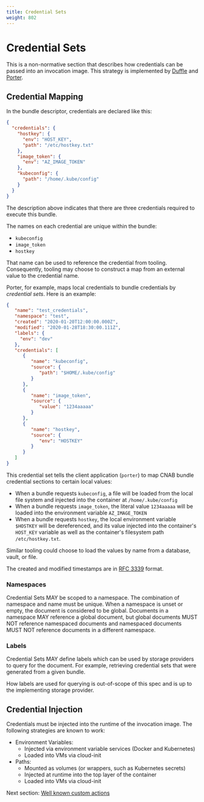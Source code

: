```yaml
---
title: Credential Sets
weight: 802
---
```


# Credential Sets

This is a non-normative section that describes how credentials can be passed into an invocation image. This strategy is implemented by [Duffle] and [Porter].

[Duffle]: https://duffle.sh
[Porter]: https://porter.sh

## Credential Mapping

In the bundle descriptor, credentials are declared like this:

```json
{
  "credentials": {
    "hostkey": {
      "env": "HOST_KEY",
      "path": "/etc/hostkey.txt"
    },
    "image_token": {
      "env": "AZ_IMAGE_TOKEN"
    },
    "kubeconfig": {
      "path": "/home/.kube/config"
    }
  }
}
```

The description above indicates that there are three credentials required to execute this bundle.

The names on each credential are unique within the bundle:

- `kubeconfig`
- `image_token`
- `hostkey`

That name can be used to reference the credential from tooling. Consequently, tooling may choose to construct a map from an external value to the credential name.

Porter, for example, maps local credentials to bundle credentials by _credential sets_. Here is an example:

```json
{
   "name": "test_credentials",
   "namespace": "test",
   "created": "2020-01-20T12:00:00.000Z",
   "modified": "2020-01-28T18:30:00.111Z",
   "labels": {
     "env": "dev"
   },
   "credentials": [
      {
         "name": "kubeconfig",
         "source": {
            "path": "$HOME/.kube/config"
         }
      },
      {
         "name": "image_token",
         "source": {
            "value": "1234aaaaa"
         }
      },
      {
         "name": "hostkey",
         "source": {
            "env": "HOSTKEY"
         }
      }
   ]
}
```

This credential set tells the client application (`porter`) to map CNAB bundle credential sections to certain local values:

- When a bundle requests `kubeconfig`, a file will be loaded from the local file system and injected into the container at `/home/.kube/config`
- When a bundle requests `image_token`, the literal value `1234aaaaa` will be loaded into the environment variable `AZ_IMAGE_TOKEN`
- When a bundle requests `hostkey`, the local environment variable `$HOSTKEY` will be dereferenced, and its value injected into the container's `HOST_KEY` variable as well as the container's filesystem path `/etc/hostkey.txt`.

Similar tooling could choose to load the values by name from a database, vault, or file.

The created and modified timestamps are in [RFC 3339](https://www.ietf.org/rfc/rfc3339.txt) format.

### Namespaces

Credential Sets MAY be scoped to a namespace.
The combination of namespace and name must be unique.
When a namespace is unset or empty, the document is considered to be global.
Documents in a namespace MAY reference a global document, but global documents MUST NOT reference namespaced documents and namespaced documents MUST NOT reference documents in a different namespace.

### Labels

Credential Sets MAY define labels which can be used by storage providers to query for the document.
For example, retrieving credential sets that were generated from a given bundle.

How labels are used for querying is out-of-scope of this spec and is up to the implementing storage provider.

## Credential Injection

Credentials must be injected into the runtime of the invocation image. The following strategies are known to work:

- Environment Variables:
  - Injected via environment variable services (Docker and Kubernetes)
  - Loaded into VMs via cloud-init
- Paths:
  - Mounted as volumes (or wrappers, such as Kubernetes secrets)
  - Injected at runtime into the top layer of the container
  - Loaded into VMs via cloud-init

Next section: [Well known custom actions](804-well-known-custom-actions.md)
